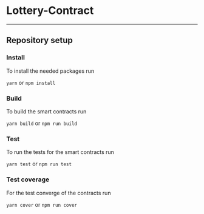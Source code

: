 # Lottery-Contract

---

## Repository setup

### Install

To install the needed packages run

`yarn` or `npm install`

### Build

To build the smart contracts run

`yarn build` or `npm run build`

### Test

To run the tests for the smart contracts run

`yarn test` or `npm run test`

### Test coverage

For the test converge of the contracts run

`yarn cover` or `npm run cover`


